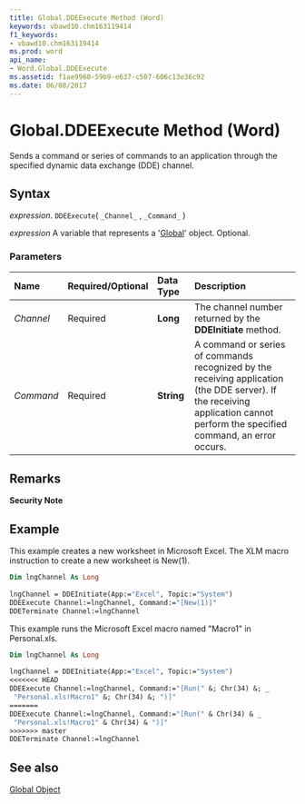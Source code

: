 ```yaml
---
title: Global.DDEExecute Method (Word)
keywords: vbawd10.chm163119414
f1_keywords:
- vbawd10.chm163119414
ms.prod: word
api_name:
- Word.Global.DDEExecute
ms.assetid: f1ae9960-59b9-e637-c507-606c13e36c92
ms.date: 06/08/2017
---
```



# Global.DDEExecute Method (Word)

Sends a command or series of commands to an application through the specified dynamic data exchange (DDE) channel.


## Syntax

 _expression_. `DDEExecute`( `_Channel_` , `_Command_` )

 _expression_ A variable that represents a '[Global](Word.Global.md)' object. Optional.


### Parameters



|**Name**|**Required/Optional**|**Data Type**|**Description**|
|:-----|:-----|:-----|:-----|
| _Channel_|Required| **Long**|The channel number returned by the  **DDEInitiate** method.|
| _Command_|Required| **String**|A command or series of commands recognized by the receiving application (the DDE server). If the receiving application cannot perform the specified command, an error occurs.|

## Remarks


 **Security Note**  




## Example

This example creates a new worksheet in Microsoft Excel. The XLM macro instruction to create a new worksheet is New(1).


```vb
Dim lngChannel As Long 
 
lngChannel = DDEInitiate(App:="Excel", Topic:="System") 
DDEExecute Channel:=lngChannel, Command:="[New(1)]" 
DDETerminate Channel:=lngChannel
```

This example runs the Microsoft Excel macro named "Macro1" in Personal.xls.




```vb
Dim lngChannel As Long 
 
lngChannel = DDEInitiate(App:="Excel", Topic:="System") 
<<<<<<< HEAD
DDEExecute Channel:=lngChannel, Command:="[Run(" &; Chr(34) &; _ 
 "Personal.xls!Macro1" &; Chr(34) &; ")]" 
=======
DDEExecute Channel:=lngChannel, Command:="[Run(" & Chr(34) & _ 
 "Personal.xls!Macro1" & Chr(34) & ")]" 
>>>>>>> master
DDETerminate Channel:=lngChannel
```


## See also


[Global Object](Word.Global.md)

